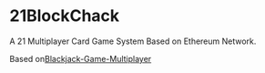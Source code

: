# 21BlockChack
A 21 Multiplayer Card Game System Based on Ethereum Network.

Based on[Blackjack-Game-Multiplayer](https://github.com/CarlssonK/Blackjack-Game-Multiplayer)